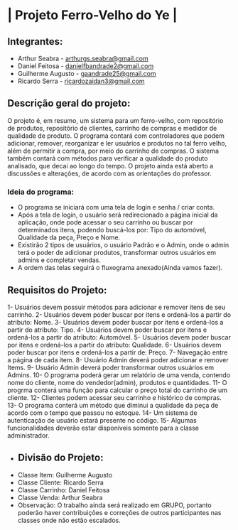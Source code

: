 # | Projeto Ferro-Velho do Ye |

## Integrantes:
* Arthur Seabra - arthurgs.seabra@gmail.com
* Daniel Feitosa - danielfbandrade2@gmail.com
* Guilherme Augusto - gaandrade25@gmail.com
* Ricardo Serra - ricardozaidan3@gmail.com

## Descrição geral do projeto:
O projeto é, em resumo, um sistema para um ferro-velho, com repositório de produtos, repositório de clientes, carrinho de compras e medidor de qualidade de produto.
O programa contará com controladores que podem adicionar, remover, reorganizar e ler usuários e produtos no tal ferro velho, além de permitir a compra, por meio do carrinho de compras. O sistema também contará com métodos para verificar a qualidade do produto analisado, que decai ao longo do tempo.
O projeto ainda está aberto a discussões e alterações, de acordo com as orientações do professor.

### Ideia do programa:
* O programa se iniciará com uma tela de login e senha / criar conta.  
* Após a tela de login, o usuário será redirecionado a página inicial da aplicação, onde pode acessar o seu carrinho ou buscar por determinados itens, podendo buscá-los por: Tipo do automóvel, Qualidade da peça, Preço e Nome.
* Existirão 2 tipos de usuários, o usuário Padrão e o Admin, onde o admin terá o poder de adicionar produtos, transformar outros usuários em admins e completar vendas.
* A ordem das telas seguirá o fluxograma anexado(Ainda vamos fazer).

## Requisitos do Projeto:
1- Usuários devem possuir métodos para adicionar e remover itens de seu carrinho.
2- Usuários devem poder buscar por itens e ordená-los a partir do atributo: Nome.
3- Usuários devem poder buscar por itens e ordená-los a partir do atributo: Tipo.
4- Usuários devem poder buscar por itens e ordená-los a partir do atributo: Automóvel.
5- Usuários devem poder buscar por itens e ordená-los a partir do atributo: Qualidade.
6- Usuários devem poder buscar por itens e ordená-los a partir de: Preço.
7- Navegação entre a página de cada item.
8- Usuário Admin deverá poder adicionar e remover Items.
9- Usuário Admin deverá poder transformar outros usuários em Admins.
10- O programa poderá gerar um relatório de uma venda, contendo nome do cliente, nome do vendedor(admin), produtos e quantidades.
11- O progrma conterá uma função para calcular o preço total do carrinho de um cliente.
12- Clientes podem acessar seu carrinho e histórico de compras.
13- O programa conterá um método que diminui a qualidade da peça de acordo com o tempo que passou no estoque.
14- Um sistema de autenticação de usuário estará presente no código.
15- Algumas funcionalidades deverão estar disponíveis somente para a classe administrador.

* ## Divisão do Projeto:
* Classe Item: Guilherme Augusto
* Classe Cliente: Ricardo Serra
* Classe Carrinho: Daniel Feitosa
* Classe Venda: Arthur Seabra
* Observação: O trabalho ainda será realizado em GRUPO, portanto poderão haver contribuições e correções de outros participantes nas classes onde não estão escalados.
